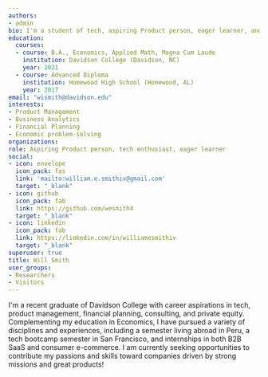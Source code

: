 ```yaml
---
authors:
- admin
bio: I'm a student of tech, aspiring Product person, eager learner, and a recent graduate of Davidson College.
education:
  courses:
  - course: B.A., Economics, Applied Math, Magna Cum Laude
    institution: Davidson College (Davidson, NC)
    year: 2021
  - course: Advanced Diploma
    institution: Homewood High School (Homewood, AL)
    year: 2017
email: "wismith@davidson.edu"
interests:
- Product Management
- Business Analytics
- Financial Planning
- Economic problem-solving
organizations:
role: Aspiring Product person, tech enthusiast, eager learner
social:
- icon: envelope
  icon_pack: fas
  link: 'mailto:william.e.smithiv@gmail.com'
  target: "_blank"
- icon: github
  icon_pack: fab
  link: https://github.com/wesmith4
  target: "_blank"
- icon: linkedin
  icon_pack: fab
  link: https://linkedin.com/in/williamesmithiv
  target: "_blank"
superuser: true
title: Will Smith
user_groups:
- Researchers
- Visitors
---
```


I'm a recent graduate of Davidson College with career aspirations in tech, product management, financial planning, consulting, and private equity. Complementing my education in Economics, I have pursued a variety of disciplines and experiences, including a semester living abroad in Peru, a tech bootcamp semester in San Francisco, and internships in both B2B SaaS and consumer e-commerce.  I am currently seeking opportunities to contribute my passions and skills toward companies driven by strong missions and great products!
